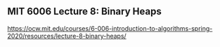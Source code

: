## MIT 6006 Lecture 8: Binary Heaps

https://ocw.mit.edu/courses/6-006-introduction-to-algorithms-spring-2020/resources/lecture-8-binary-heaps/
